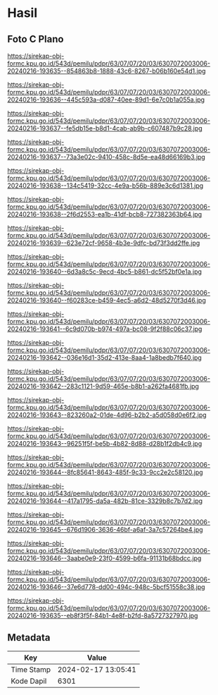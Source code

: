 # Hasil

## Foto C Plano

https://sirekap-obj-formc.kpu.go.id/543d/pemilu/pdpr/63/07/07/20/03/6307072003006-20240216-193635--854863b8-1888-43c6-8267-b06b160e54d1.jpg

https://sirekap-obj-formc.kpu.go.id/543d/pemilu/pdpr/63/07/07/20/03/6307072003006-20240216-193636--445c593a-d087-40ee-89d1-6e7c0b1a055a.jpg

https://sirekap-obj-formc.kpu.go.id/543d/pemilu/pdpr/63/07/07/20/03/6307072003006-20240216-193637--fe5db15e-b8d1-4cab-ab9b-c607487b9c28.jpg

https://sirekap-obj-formc.kpu.go.id/543d/pemilu/pdpr/63/07/07/20/03/6307072003006-20240216-193637--73a3e02c-9410-458c-8d5e-ea48d66169b3.jpg

https://sirekap-obj-formc.kpu.go.id/543d/pemilu/pdpr/63/07/07/20/03/6307072003006-20240216-193638--134c5419-32cc-4e9a-b56b-889e3c6d1381.jpg

https://sirekap-obj-formc.kpu.go.id/543d/pemilu/pdpr/63/07/07/20/03/6307072003006-20240216-193638--2f6d2553-ea1b-41df-bcb8-727382363b64.jpg

https://sirekap-obj-formc.kpu.go.id/543d/pemilu/pdpr/63/07/07/20/03/6307072003006-20240216-193639--623e72cf-9658-4b3e-9dfc-bd73f3dd2ffe.jpg

https://sirekap-obj-formc.kpu.go.id/543d/pemilu/pdpr/63/07/07/20/03/6307072003006-20240216-193640--6d3a8c5c-9ecd-4bc5-b861-dc5f52bf0e1a.jpg

https://sirekap-obj-formc.kpu.go.id/543d/pemilu/pdpr/63/07/07/20/03/6307072003006-20240216-193640--f60283ce-b459-4ec5-a6d2-48d5270f3d46.jpg

https://sirekap-obj-formc.kpu.go.id/543d/pemilu/pdpr/63/07/07/20/03/6307072003006-20240216-193641--6c9d070b-b974-497a-bc08-9f2f88c06c37.jpg

https://sirekap-obj-formc.kpu.go.id/543d/pemilu/pdpr/63/07/07/20/03/6307072003006-20240216-193642--036e16d1-35d2-413e-8aa4-1a8bedb7f640.jpg

https://sirekap-obj-formc.kpu.go.id/543d/pemilu/pdpr/63/07/07/20/03/6307072003006-20240216-193642--283c1121-9d59-465e-b8b1-a262fa4681fb.jpg

https://sirekap-obj-formc.kpu.go.id/543d/pemilu/pdpr/63/07/07/20/03/6307072003006-20240216-193643--823260a2-01de-4d96-b2b2-a5d058d0e6f2.jpg

https://sirekap-obj-formc.kpu.go.id/543d/pemilu/pdpr/63/07/07/20/03/6307072003006-20240216-193643--96251f5f-be5b-4b82-8d88-d28b1f2db4c9.jpg

https://sirekap-obj-formc.kpu.go.id/543d/pemilu/pdpr/63/07/07/20/03/6307072003006-20240216-193644--8fc85641-8643-485f-9c33-9cc2e2c58120.jpg

https://sirekap-obj-formc.kpu.go.id/543d/pemilu/pdpr/63/07/07/20/03/6307072003006-20240216-193644--417a1795-da5a-482b-81ce-3329b8c7b7d2.jpg

https://sirekap-obj-formc.kpu.go.id/543d/pemilu/pdpr/63/07/07/20/03/6307072003006-20240216-193645--676d1906-3636-46bf-a6af-3a7c57264be4.jpg

https://sirekap-obj-formc.kpu.go.id/543d/pemilu/pdpr/63/07/07/20/03/6307072003006-20240216-193646--3aabe0e9-23f0-4599-b6fa-91131b68bdcc.jpg

https://sirekap-obj-formc.kpu.go.id/543d/pemilu/pdpr/63/07/07/20/03/6307072003006-20240216-193646--37e6d778-dd00-494c-948c-5bcf51558c38.jpg

https://sirekap-obj-formc.kpu.go.id/543d/pemilu/pdpr/63/07/07/20/03/6307072003006-20240216-193635--eb8f3f5f-84b1-4e8f-b2fd-8a5727327970.jpg


## Metadata

| Key        | Value               |
| ---------- | ------------------- |
| Time Stamp | 2024-02-17 13:05:41 |
| Kode Dapil | 6301                |




